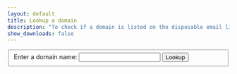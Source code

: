 ```yaml
---
layout: default
title: Lookup a domain
description: "To check if a domain is listed on the disposable email list, please use the lookup form below."
show_downloads: false
---
```


<form id="lookup-form">
  <fieldset role="group">
    <label for="entry">Enter a domain name:</label>
    <input type="text" id="domain" name="domain" required>
    <button type="submit">Lookup</button>
  </fieldset>
</form>

<div id="result" class="alert"></div>

<script src="{{ '/assets/js/lookup.js' | relative_url }}"></script>
